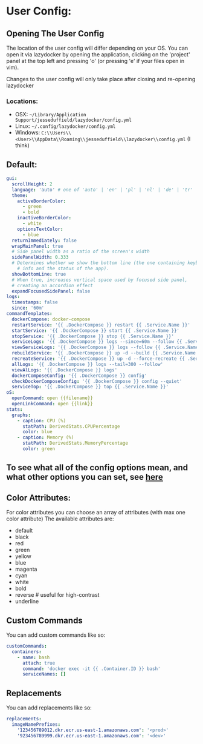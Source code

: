 # User Config:

## Opening The User Config

The location of the user config will differ depending on your OS. You can open it via lazydocker by opening the application, clicking on the 'project' panel at the top left and pressing 'o' (or pressing 'e' if your files open in vim).

Changes to the user config will only take place after closing and re-opening lazydocker

### Locations:

- OSX: `~/Library/Application Support/jesseduffield/lazydocker/config.yml`
- Linux: `~/.config/lazydocker/config.yml`
- Windows: `C:\\Users\\<User>\\AppData\\Roaming\\jesseduffield\\lazydocker\\config.yml` (I think)

## Default:

```yml
gui:
  scrollHeight: 2
  language: 'auto' # one of 'auto' | 'en' | 'pl' | 'nl' | 'de' | 'tr'
  theme:
    activeBorderColor:
      - green
      - bold
    inactiveBorderColor:
      - white
    optionsTextColor:
      - blue
  returnImmediately: false
  wrapMainPanel: true
  # Side panel width as a ratio of the screen's width
  sidePanelWidth: 0.333
  # Determines whether we show the bottom line (the one containing keybinding
	# info and the status of the app).
  showBottomLine: true
  # When true, increases vertical space used by focused side panel,
  # creating an accordion effect
  expandFocusedSidePanel: false
logs:
  timestamps: false
  since: '60m'
commandTemplates:
  dockerCompose: docker-compose
  restartService: '{{ .DockerCompose }} restart {{ .Service.Name }}'
  startService: '{{ .DockerCompose }} start {{ .Service.Name }}'
  stopService: '{{ .DockerCompose }} stop {{ .Service.Name }}'
  serviceLogs: '{{ .DockerCompose }} logs --since=60m --follow {{ .Service.Name }}'
  viewServiceLogs: '{{ .DockerCompose }} logs --follow {{ .Service.Name }}'
  rebuildService: '{{ .DockerCompose }} up -d --build {{ .Service.Name }}'
  recreateService: '{{ .DockerCompose }} up -d --force-recreate {{ .Service.Name }}'
  allLogs: '{{ .DockerCompose }} logs --tail=300 --follow'
  viewAlLogs: '{{ .DockerCompose }} logs'
  dockerComposeConfig: '{{ .DockerCompose }} config'
  checkDockerComposeConfig: '{{ .DockerCompose }} config --quiet'
  serviceTop: '{{ .DockerCompose }} top {{ .Service.Name }}'
oS:
  openCommand: open {{filename}}
  openLinkCommand: open {{link}}
stats:
  graphs:
    - caption: CPU (%)
      statPath: DerivedStats.CPUPercentage
      color: blue
    - caption: Memory (%)
      statPath: DerivedStats.MemoryPercentage
      color: green
```

## To see what all of the config options mean, and what other options you can set, see [here](https://godoc.org/github.com/jesseduffield/lazydocker/pkg/config)

## Color Attributes:

For color attributes you can choose an array of attributes (with max one color attribute)
The available attributes are:

- default
- black
- red
- green
- yellow
- blue
- magenta
- cyan
- white
- bold
- reverse # useful for high-contrast
- underline

## Custom Commands

You can add custom commands like so:

```yaml
customCommands:
  containers:
    - name: bash
      attach: true
      command: 'docker exec -it {{ .Container.ID }} bash'
      serviceNames: []
```

## Replacements

You can add replacements like so:

```yaml
replacements:
  imageNamePrefixes:
    '123456789012.dkr.ecr.us-east-1.amazonaws.com': '<prod>'
    '923456789999.dkr.ecr.us-east-1.amazonaws.com': '<dev>'
```
